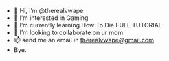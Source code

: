 - 👋 Hi, I’m @therealvwape
- 👀 I’m interested in Gaming
- 🌱 I’m currently learning How To Die FULL TUTORIAL
- 💞️ I’m looking to collaborate on ur mom
- 📫 send me an email in therealvwape@gmail.com
- Bye.
